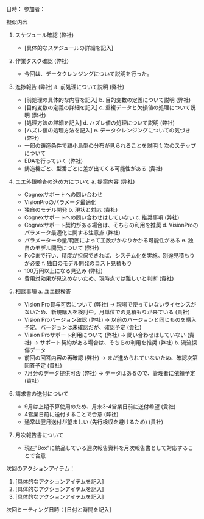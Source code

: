 
日時：
参加者：

擬似内容

1. スケジュール確認 (弊社)
   - [具体的なスケジュールの詳細を記入]

2. 作業タスク確認 (弊社)
   - 今回は、データクレンジングについて説明を行った。

3. 進捗報告 (弊社)
   a. 前処理について説明 (弊社)
      - [前処理の具体的な内容を記入]
   b. 目的変数の定義について説明 (弊社)
      - [目的変数の定義の詳細を記入]
   c. 重複データと欠損値の処理について説明 (弊社)
      - [処理方法の詳細を記入]
   d. ハズレ値の処理について説明 (弊社)
      - [ハズレ値の処理方法を記入]
   e. データクレンジングについての気づき (弊社)
      - 一部の鋳造条件で離小島型の分布が見られることを説明
   f. 次のステップについて
      - EDAを行っていく (弊社)
      - 鋳造機ごと、型番ごとに差が出てくる可能性がある (貴社)

4. ユエ外観検査の進め方について
   a. 提案内容 (弊社)
      - Cognexサポートへの問い合わせ
      - VisionProのパラメータ最適化
      - 独自のモデル開発
   b. 現状と対応 (貴社)
      - Cognexサポートへの問い合わせはしていない
   c. 推奨事項 (弊社)
      - Cognexサポート契約がある場合は、そちらの利用を推奨
   d. VisionProのパラメータ最適化に関する注意点 (弊社)
      - パラメーターの量/範囲によって工数がかなりかかる可能性がある
   e. 独自のモデル開発について (弊社)
      - PoCまで行い、精度が担保できれば、システム化を実施。別途見積もりが必要
   f. 独自のモデル開発のコスト見積もり
      - 100万円以上になる見込み (弊社)
      - 費用対効果が見込めないため、現時点では難しいと判断 (貴社)

5. 相談事項
   a. ユエ観検査
      - Vision Pro貸与可否について (弊社)
        → 現場で使っていないライセンスがないため、新規購入を検討中。月単位での見積もりが来ている (貴社)
      - Vision Proバージョン確認 (弊社)
        → 以前のバージョンと同じものを購入予定。バージョンは未確認だが、確認予定 (貴社)
      - Vision Proサポート利用について (弊社)
        → 問い合わせはしていない (貴社)
        → サポート契約がある場合は、そちらの利用を推奨 (弊社)
   b. 渦流探傷データ
      - 前回の回答内容の再確認 (弊社)
        → まだ進められていないため、確認次第回答予定 (貴社)
      - 7月分のデータ提供可否 (弊社)
        → データはあるので、管理者に依頼予定 (貴社)

6. 請求書の送付について
   - 9月は上期予算使用のため、月末3-4営業日前に送付希望 (貴社)
   - 4営業日前に送付することで合意 (弊社)
   - 通常は翌月送付が望ましい (先行検収を避けるため) (貴社)

7. 月次報告書について
   - 現在"Box"に納品している週次報告資料を月次報告書として対応することで合意

次回のアクションアイテム：
1. [具体的なアクションアイテムを記入]
2. [具体的なアクションアイテムを記入]
3. [具体的なアクションアイテムを記入]

次回ミーティング日時：[日付と時間を記入]
